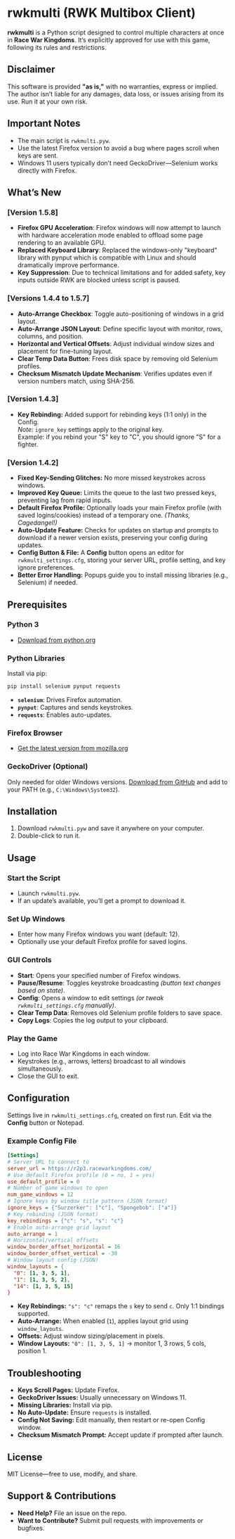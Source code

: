 # rwkmulti (RWK Multibox Client)

**rwkmulti** is a Python script designed to control multiple characters at once in **Race War Kingdoms**. It’s explicitly approved for use with this game, following its rules and restrictions.

## Disclaimer

This software is provided **"as is,"** with no warranties, express or implied. The author isn’t liable for any damages, data loss, or issues arising from its use. Run it at your own risk.

## Important Notes

- The main script is `rwkmulti.pyw`.
- Use the latest Firefox version to avoid a bug where pages scroll when keys are sent.
- Windows 11 users typically don’t need GeckoDriver—Selenium works directly with Firefox.

## What’s New
### [Version 1.5.8]

- **Firefox GPU Acceleration**: Firefox windows will now attempt to launch with hardware acceleration mode enabled to offload some page rendering to an available GPU.
- **Replaced Keyboard Library**: Replaced the windows-only "keyboard" library with pynput which is compatible with Linux and should dramatically improve performance.
- **Key Suppression**: Due to technical limitations and for added safety, key inputs outside RWK are blocked unless script is paused.

### [Versions 1.4.4 to 1.5.7]

- **Auto-Arrange Checkbox**: Toggle auto-positioning of windows in a grid layout.
- **Auto-Arrange JSON Layout**: Define specific layout with monitor, rows, columns, and position.
- **Horizontal and Vertical Offsets**: Adjust individual window sizes and placement for fine-tuning layout.
- **Clear Temp Data Button**: Frees disk space by removing old Selenium profiles.
- **Checksum Mismatch Update Mechanism**: Verifies updates even if version numbers match, using SHA-256.

### [Version 1.4.3]

- **Key Rebinding:** Added support for rebinding keys (1:1 only) in the Config.  
  *Note:* `ignore_key` settings apply to the original key.  
  Example: if you rebind your "S" key to "C", you should ignore "S" for a fighter.

### [Version 1.4.2]

- **Fixed Key-Sending Glitches:** No more missed keystrokes across windows.
- **Improved Key Queue:** Limits the queue to the last two pressed keys, preventing lag from rapid inputs.
- **Default Firefox Profile:** Optionally loads your main Firefox profile (with saved logins/cookies) instead of a temporary one. *(Thanks, Cagedangel!)*
- **Auto-Update Feature:** Checks for updates on startup and prompts to download if a newer version exists, preserving your config during updates.
- **Config Button & File:** A **Config** button opens an editor for `rwkmulti_settings.cfg`, storing your server URL, profile setting, and key ignore preferences.
- **Better Error Handling:** Popups guide you to install missing libraries (e.g., Selenium) if needed.

## Prerequisites

### Python 3
- [Download from python.org](https://www.python.org/downloads/)

### Python Libraries
Install via pip:

```bash
pip install selenium pynput requests
```

- **`selenium`**: Drives Firefox automation.
- **`pynput`**: Captures and sends keystrokes.
- **`requests`**: Enables auto-updates.

### Firefox Browser
- [Get the latest version from mozilla.org](https://www.mozilla.org/firefox/new/)

### GeckoDriver (Optional)
Only needed for older Windows versions. [Download from GitHub](https://github.com/mozilla/geckodriver/releases) and add to your PATH (e.g., `C:\Windows\System32`).

## Installation

1. Download `rwkmulti.pyw` and save it anywhere on your computer.
2. Double-click to run it.

## Usage

### Start the Script
- Launch `rwkmulti.pyw`.
- If an update’s available, you’ll get a prompt to download it.

### Set Up Windows
- Enter how many Firefox windows you want (default: 12).
- Optionally use your default Firefox profile for saved logins.

### GUI Controls
- **Start**: Opens your specified number of Firefox windows.
- **Pause/Resume**: Toggles keystroke broadcasting *(button text changes based on state)*.
- **Config**: Opens a window to edit settings *(or tweak `rwkmulti_settings.cfg` manually)*.
- **Clear Temp Data**: Removes old Selenium profile folders to save space.
- **Copy Logs**: Copies the log output to your clipboard.

### Play the Game
- Log into Race War Kingdoms in each window.
- Keystrokes (e.g., arrows, letters) broadcast to all windows simultaneously.
- Close the GUI to exit.

## Configuration

Settings live in `rwkmulti_settings.cfg`, created on first run. Edit via the **Config** button or Notepad.

### Example Config File

```ini
[Settings]
# Server URL to connect to
server_url = https://r2p3.racewarkingdoms.com/
# Use default Firefox profile (0 = no, 1 = yes)
use_default_profile = 0
# Number of game windows to open
num_game_windows = 12
# Ignore keys by window title pattern (JSON format)
ignore_keys = {"Surzerker": ["c"], "Spongebob": ["a"]}
# Key rebinding (JSON format)
key_rebindings = {"c": "s", "s": "c"}
# Enable auto-arrange grid layout
auto_arrange = 1
# Horizontal/vertical offsets
window_border_offset_horizontal = 16
window_border_offset_vertical = -30
# Window layout config (JSON)
window_layouts = {
  "0": [1, 3, 5, 1],
  "1": [1, 3, 5, 2],
  "14": [1, 3, 5, 15]
}
```

- **Key Rebindings:** `"s": "c"` remaps the `s` key to send `c`. Only 1:1 bindings supported.
- **Auto-Arrange:** When enabled (`1`), applies layout grid using `window_layouts`.
- **Offsets:** Adjust window sizing/placement in pixels.
- **Window Layouts:** `"0": [1, 3, 5, 1]` → monitor 1, 3 rows, 5 cols, position 1.

## Troubleshooting

- **Keys Scroll Pages:** Update Firefox.
- **GeckoDriver Issues:** Usually unnecessary on Windows 11.
- **Missing Libraries:** Install via pip.
- **No Auto-Update:** Ensure `requests` is installed.
- **Config Not Saving:** Edit manually, then restart or re-open Config window.
- **Checksum Mismatch Prompt:** Accept update if prompted after launch.

## License

MIT License—free to use, modify, and share.

## Support & Contributions

- **Need Help?** File an issue on the repo.
- **Want to Contribute?** Submit pull requests with improvements or bugfixes.

